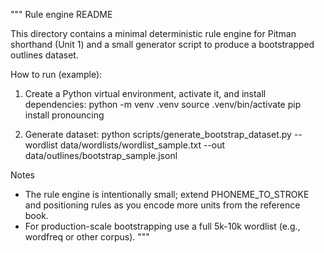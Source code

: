 """
Rule engine README

This directory contains a minimal deterministic rule engine for Pitman
shorthand (Unit 1) and a small generator script to produce a bootstrapped
outlines dataset.

How to run (example):

1. Create a Python virtual environment, activate it, and install dependencies:
   python -m venv .venv
   source .venv/bin/activate
   pip install pronouncing

2. Generate dataset:
   python scripts/generate_bootstrap_dataset.py --wordlist data/wordlists/wordlist_sample.txt --out data/outlines/bootstrap_sample.jsonl

Notes
- The rule engine is intentionally small; extend PHONEME_TO_STROKE and
  positioning rules as you encode more units from the reference book.
- For production-scale bootstrapping use a full 5k-10k wordlist (e.g., wordfreq or other corpus).
"""
